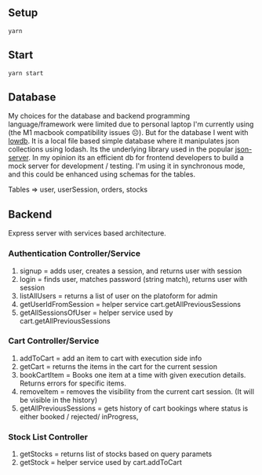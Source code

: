 ## Setup

`yarn`

## Start

`yarn start`

## Database

My choices for the database and backend programming language/framework were limited due to personal laptop I'm currently using (the M1 macbook compatibility issues ☹️). But for the database I went with [lowdb](https://github.com/typicode/lowdb). It is a local file based simple database where it manipulates json collections using lodash. Its the underlying library used in the popular [json-server](https://github.com/typicode/json-server). In my opinion its an efficient db for frontend developers to build a mock server for development / testing. I'm using it in synchronous mode, and this could be enhanced using schemas for the tables. 

Tables => user, userSession, orders, stocks

## Backend

Express server with services based architecture.

### Authentication Controller/Service

1. signup = adds user, creates a session, and returns user with session
2. login = finds user, matches password (string match), returns user with session
3. listAllUsers = returns a list of user on the platoform for admin
4. getUserIdFromSession = helper service cart.getAllPreviousSessions
4. getAllSessionsOfUser = helper service used by cart.getAllPreviousSessions

### Cart Controller/Service

1. addToCart = add an item to cart with execution side info
2. getCart = returns the items in the cart for the current session
3. bookCartItem = Books one item at a time with given execution details. Returns errors for specific items.
4. removeItem = removes the visibility from the current cart session. (It will be visible in the history)
5. getAllPreviousSessions = gets history of cart bookings where status is either booked / rejected/ inProgress,

### Stock List Controller

1. getStocks = returns list of stocks based on query paramets
2. getStock = helper service used by cart.addToCart